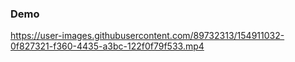 ### Demo 

https://user-images.githubusercontent.com/89732313/154911032-0f827321-f360-4435-a3bc-122f0f79f533.mp4
